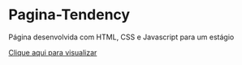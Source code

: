 # Pagina-Tendency
Página desenvolvida com HTML, CSS e Javascript para um estágio 

[Clique aqui para visualizar](https://leonardosaes.github.io/Pagina-Tendency/#home)
